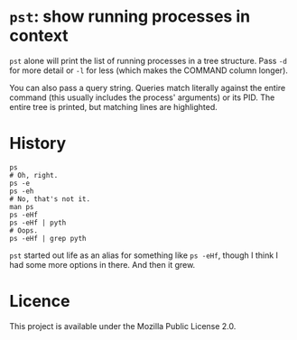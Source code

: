 # `pst`: show running processes in context

`pst` alone will print the list of running processes in a tree structure.  Pass
`-d` for more detail or `-l` for less (which makes the COMMAND column longer).

You can also pass a query string.  Queries match literally against the entire
command (this usually includes the process' arguments) or its PID.  The entire
tree is printed, but matching lines are highlighted.

# History

    ps
    # Oh, right.
    ps -e
    ps -eh
    # No, that's not it.
    man ps
    ps -eHf
    ps -eHf | pyth
    # Oops.
    ps -eHf | grep pyth

`pst` started out life as an alias for something like `ps -eHf`, though I think
I had some more options in there.  And then it grew.

# Licence

This project is available under the Mozilla Public License 2.0.
